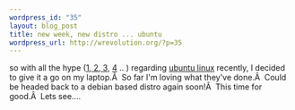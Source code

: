 ```yaml
--- 
wordpress_id: "35"
layout: blog_post
title: new week, new distro ... ubuntu
wordpress_url: http://wrevolution.org/?p=35
---
```

so with all the hype (<a title="hype" href="http://www.osnews.com/story.php?news_id=8286">1</a>,<a title="hype #2" href="http://linux.slashdot.org/article.pl?sid=04/09/15/2152201&amp;tid=162&amp;tid=90&amp;tid=163&amp;tid=106"> 2</a>,<a title="hype #3" href="http://lwn.net/Articles/102248/"> 3</a>, <a title="#4" href="http://primates.ximian.com/~miguel/archive/2004/Sep-17.html">4</a> .. ) regarding <a title="Ubuntu Linux" href="http://www.ubuntulinux.org/">ubuntu linux</a> recently, I decided to give it a go on my laptop.Â  So far I'm loving what they've done.Â  Could be headed back to a debian based distro again soon!Â  This time for good.Â  Lets see....
